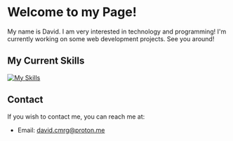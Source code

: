 # Welcome to my Page!

My name is David. 
I am very interested in technology and programming!
I'm currently working on some web development projects.
See you around!

## My Current Skills
[![My Skills](https://skillicons.dev/icons?i=html,css,js,swift)](https://skillicons.dev)

## Contact
If you wish to contact me, you can reach me at:
- Email: david.cmrg@proton.me
